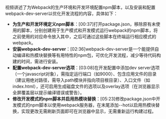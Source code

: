 
视频讲述了为Webpack的生产环境和开发环境配置npm脚本，以及安装和配置webpack-dev-server以优化开发流程的内容，具体如下：
- **为生产和开发环境定义npm脚本**：[00:37]打开package.json，移除原有未使用的脚本，分别创建用于生产模式和开发模式运行webpack的npm脚本，将之前使用的对应命令放入其中，之后可通过这些脚本在终端运行相应模式的webpack。
- **安装webpack-dev-server**：[02:36]webpack-dev-server是一个能提供自动编译和热模块替换等有用特性的npm包，可优化开发流程，减少等待代码构建的时间，需进行安装。
- **配置webpack-dev-server选项**：[03:08]在开发配置中添加dev server选项（一个javascript对象），需指定运行端口（如9000）、包含应用文件的目录（建议用绝对路径，需导入path模块并指向项目根目录）、入口文件（如index.html），还可启用生成磁盘文件的选项以及overlay选项（在浏览器显示全屏覆盖层以提示编译错误或警告）。
- **修改开发模式的npm脚本并启用热模块替换**：[05:23]修改package.json中开发模式的npm脚本以使用webpack服务器，在末尾添加--hot以启用热模块替换，实现更改无需刷新页面即可在浏览器中显示，无需重新运行构建过程。